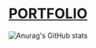<div align="center">

<h1><a href="https://josanghyeon.vercel.app/">PORTFOLIO</a></h1>

![Anurag's GitHub stats](https://github-readme-stats.vercel.app/api?username=SHCho5921&show_icons=true&theme=radical)
</div>
